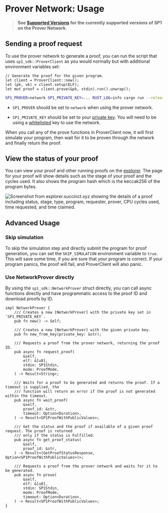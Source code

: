 # Prover Network: Usage

> **See [Supported Versions](./versions.md) for the currently supported versions of SP1 on the Prover Network.**

## Sending a proof request

To use the prover network to generate a proof, you can run the script that uses `sp1_sdk::ProverClient` as you would normally but with additional environment variables set:

```rust,noplayground
// Generate the proof for the given program.
let client = ProverClient::new();
let (pk, vk) = client.setup(ELF);
let mut proof = client.prove(&pk, stdin).run().unwrap();
```

```sh
SP1_PROVER=network SP1_PRIVATE_KEY=... RUST_LOG=info cargo run --release
```

- `SP1_PROVER` should be set to `network` when using the prover network.

- `SP1_PRIVATE_KEY` should be set to your [private key](../prover-network.md#key-setup). You will need
  to be using a [whitelisted](../prover-network.md#get-access) key to use the network.

When you call any of the prove functions in ProverClient now, it will first simulate your program, then wait for it to be proven through the network and finally return the proof.

## View the status of your proof

You can view your proof and other running proofs on the [explorer](https://explorer.succinct.xyz/). The page for your proof will show details such as the stage of your proof and the cycles used. It also shows the program hash which is the keccak256 of the program bytes.

![Screenshot from explorer.succinct.xyz showing the details of a proof including status, stage, type, program, requester, prover, CPU cycles used, time requested, and time claimed.](./explorer.png)

## Advanced Usage

### Skip simulation

To skip the simulation step and directly submit the program for proof generation, you can set the `SKIP_SIMULATION` environment variable to `true`. This will save some time, if you are sure that your program is correct. If your program panics, the proof will fail, and ProverClient will also panic.

### Use NetworkProver directly

By using the `sp1_sdk::NetworkProver` struct directly, you can call async functions directly and have programmatic access to the proof ID and download proofs by ID.

```rust,noplayground
impl NetworkProver {
    /// Creates a new [NetworkProver] with the private key set in `SP1_PRIVATE_KEY`.
    pub fn new() -> Self;

    /// Creates a new [NetworkProver] with the given private key.
    pub fn new_from_key(private_key: &str);

    /// Requests a proof from the prover network, returning the proof ID.
    pub async fn request_proof(
        &self,
        elf: &[u8],
        stdin: SP1Stdin,
        mode: ProofMode,
    ) -> Result<String>;

    /// Waits for a proof to be generated and returns the proof. If a timeout is supplied, the
    /// function will return an error if the proof is not generated within the timeout.
    pub async fn wait_proof(
        &self,
        proof_id: &str,
        timeout: Option<Duration>,
    ) -> Result<SP1ProofWithPublicValues>;

    /// Get the status and the proof if available of a given proof request. The proof is returned
    /// only if the status is Fulfilled.
    pub async fn get_proof_status(
        &self,
        proof_id: &str,
    ) -> Result<(GetProofStatusResponse, Option<SP1ProofWithPublicValues>)>;

    /// Requests a proof from the prover network and waits for it to be generated.
    pub async fn prove(
        &self,
        elf: &[u8],
        stdin: SP1Stdin,
        mode: ProofMode,
        timeout: Option<Duration>,
    ) -> Result<SP1ProofWithPublicValues>;
}
```
